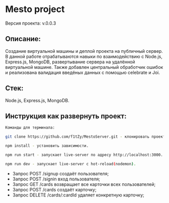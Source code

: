 # Mesto project
Версия проекта: v.0.0.3

## Описание:
Создание виртуальной машины и деплой проекта на публичный сервер. В данной работе отрабатываются навыки по взаимодействию с Node.js, Express.js, MongoDB, развертывание сервера на удалённой виртуальной машине. Также добавлен центральный обработчик ошибок и реализована валидация введёных данных с помощью celebrate и Joi.

## Стек: 
Node.js, Express.js, MongoDB.

## Инструкция как развернуть проект:

```sh
Команды для терминала:

git clone https://github.com/f1tZy/MestoServer.git - клонировать проект на локальный компьютер

npm install - установить зависимости.

npm run start - запускает live-server по адресу http://localhost:3000.

npm run dev - запускает live-server с hot-reload(nodemon).
```

* Запрос POST /signup создаёт пользователя;
* Запрос POST /signin вход пользователя;
* Запрос GET /cards возвращает все карточки всех пользователей;
* Запрос POST /cards создаёт карточку;
* Запрос DELETE /cards/:cardId удаляет конкретную карточку;
